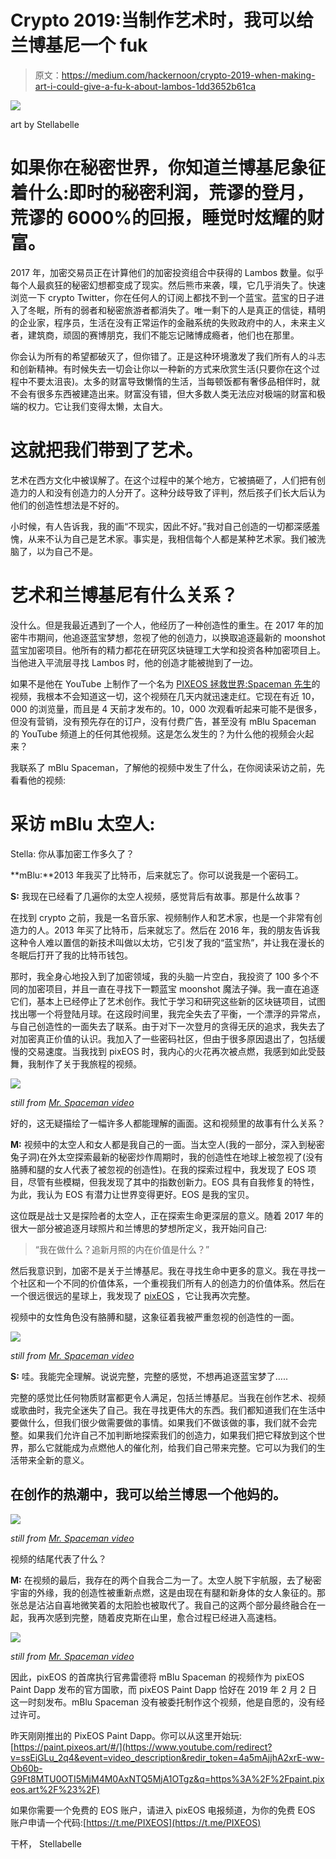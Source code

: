 # Crypto 2019:当制作艺术时，我可以给兰博基尼一个 fuk

> 原文：<https://medium.com/hackernoon/crypto-2019-when-making-art-i-could-give-a-fu-k-about-lambos-1dd3652b61ca>

![](img/ff2ef5c4ab9485e9108f026fe4913dd0.png)

art by Stellabelle

# 如果你在秘密世界，你知道兰博基尼象征着什么:即时的秘密利润，荒谬的登月，荒谬的 6000%的回报，睡觉时炫耀的财富。

2017 年，加密交易员正在计算他们的加密投资组合中获得的 Lambos 数量。似乎每个人最疯狂的秘密幻想都变成了现实。然后熊市来袭，噗，它几乎消失了。快速浏览一下 crypto Twitter，你在任何人的订阅上都找不到一个蓝宝。蓝宝的日子进入了冬眠，所有的弱者和秘密旅游者都消失了。唯一剩下的人是真正的信徒，精明的企业家，程序员，生活在没有正常运作的金融系统的失败政府中的人，未来主义者，建筑商，顽固的赛博朋克，我们不能忘记赌博成瘾者，他们也在那里。

你会认为所有的希望都破灭了，但你错了。正是这种环境激发了我们所有人的斗志和创新精神。有时候失去一切会让你以一种新的方式来欣赏生活(只要你在这个过程中不要太沮丧)。太多的财富导致懒惰的生活，当每顿饭都有奢侈品相伴时，就不会有很多东西被建造出来。财富没有错，但大多数人类无法应对极端的财富和极端的权力。它让我们变得太懒，太自大。

# 这就把我们带到了艺术。

艺术在西方文化中被误解了。在这个过程中的某个地方，它被搞砸了，人们把有创造力的人和没有创造力的人分开了。这种分歧导致了评判，然后孩子们长大后认为他们的创造性想法是不好的。

小时候，有人告诉我，我的画“不现实，因此不好。”我对自己创造的一切都深感羞愧，从来不认为自己是艺术家。事实是，我相信每个人都是某种艺术家。我们被洗脑了，以为自己不是。

# 艺术和兰博基尼有什么关系？

没什么。但是我最近遇到了一个人，他经历了一种创造性的重生。在 2017 年的加密牛市期间，他追逐蓝宝梦想，忽视了他的创造力，以换取追逐最新的 moonshot 蓝宝加密项目。他所有的精力都花在研究区块链理工大学和投资各种加密项目上。当他进入平流层寻找 Lambos 时，他的创造才能被抛到了一边。

如果不是他在 YouTube 上制作了一个名为 [PIXEOS 拯救世界:Spaceman 先生](https://youtu.be/opf1eg6n6UM)的视频，我根本不会知道这一切，这个视频在几天内就迅速走红。它现在有近 10，000 的浏览量，而且是 4 天前才发布的。10，000 次观看听起来可能不是很多，但没有营销，没有预先存在的订户，没有付费广告，甚至没有 mBlu Spaceman 的 YouTube 频道上的任何其他视频。这是怎么发生的？为什么他的视频会火起来？

我联系了 mBlu Spaceman，了解他的视频中发生了什么，在你阅读采访之前，先看看他的视频:

# 采访 mBlu 太空人:

Stella: 你从事加密工作多久了？

**mBlu:**2013 年我买了比特币，后来就忘了。你可以说我是一个密码工。

**S:** 我现在已经看了几遍你的太空人视频，感觉背后有故事。那是什么故事？

在找到 crypto 之前，我是一名音乐家、视频制作人和艺术家，也是一个非常有创造力的人。2013 年买了比特币，后来就忘了。然后在 2016 年，我的朋友告诉我这种令人难以置信的新技术叫做以太坊，它引发了我的“蓝宝热”，并让我在漫长的冬眠后打开了我的比特币钱包。

那时，我全身心地投入到了加密领域，我的头脑一片空白，我投资了 100 多个不同的加密项目，并且一直在寻找下一颗蓝宝 moonshot 魔法子弹。我一直在追逐它们，基本上已经停止了艺术创作。我忙于学习和研究这些新的区块链项目，试图找出哪一个将登陆月球。在这段时间里，我完全失去了平衡，一个漂浮的异常点，与自己创造性的一面失去了联系。由于对下一次登月的贪得无厌的追求，我失去了对加密真正价值的认识。我加入了一些密码社区，但由于很多原因退出了，包括缓慢的交易速度。当我找到 pixEOS 时，我内心的火花再次被点燃，我感到如此受鼓舞，我制作了关于我旅程的视频。

![](img/20d2c31c345b11b39e4049af35933702.png)

*still from* [*Mr. Spaceman video*](https://youtu.be/opf1eg6n6UM)

好的，这无疑描绘了一幅许多人都能理解的画面。这和视频里的故事有什么关系？

**M:** 视频中的太空人和女人都是我自己的一面。当太空人(我的一部分，深入到秘密兔子洞)在外太空探索最新的秘密炒作周期时，我的创造性在地球上被忽视了(没有胳膊和腿的女人代表了被忽视的创造性)。在我的探索过程中，我发现了 EOS 项目，尽管有些模糊，但我发现了其中的指数创新力。EOS 具有自我修复的特性，为此，我认为 EOS 有潜力让世界变得更好。EOS 是我的宝贝。

这位既是战士又是探险者的太空人，正在探索生命更深层的意义。随着 2017 年的很大一部分被追逐月球照片和兰博思的梦想所定义，我开始问自己:

> “我在做什么？追新月照的内在价值是什么？”

然后我意识到，加密不是关于兰博基尼。我在寻找生命中更多的意义。我在寻找一个社区和一个不同的价值体系，一个重视我们所有人的创造力的价值体系。然后在一个很远很远的星球上，我发现了 [pixEOS](https://www.pixeos.io/) ，它让我再次完整。

视频中的女性角色没有胳膊和腿，这象征着我被严重忽视的创造性的一面。

![](img/0b82aee1f48270e0051e044f89c364ad.png)

*still from* [*Mr. Spaceman video*](https://youtu.be/opf1eg6n6UM)

**S:** 哇。我能完全理解。说说完整，完整的感觉，不想再追逐蓝宝梦了…..

完整的感觉比任何物质财富都更令人满足，包括兰博基尼。当我在创作艺术、视频或歌曲时，我完全迷失了自己。我在寻找更伟大的东西。我们都知道我们在生活中要做什么，但我们很少做需要做的事情。如果我们不做该做的事，我们就不会完整。如果我们允许自己不加判断地探索我们的创造力，如果我们把它释放到这个世界，那么它就能成为点燃他人的催化剂，给我们自己带来完整。它可以为我们的生活带来全新的意义。

## 在创作的热潮中，我可以给兰博思一个他妈的。

![](img/cb800a1235455833a61143e65cb9dcb3.png)

*still from* [*Mr. Spaceman video*](https://youtu.be/opf1eg6n6UM)

视频的结尾代表了什么？

**M:** 在视频的最后，我存在的两个自我合二为一了。太空人脱下宇航服，去了秘密宇宙的外缘，我的创造性被重新点燃，这是由现在有腿和新身体的女人象征的。那张总是沾沾自喜地微笑着的太阳脸也被取代了。我自己的这两个部分最终融合在一起，我再次感到完整，随着皮克斯在山里，愈合过程已经进入高速档。

![](img/29ff125176f12e9adc412b5e280c1b9e.png)

*still from* [*Mr. Spaceman video*](https://youtu.be/opf1eg6n6UM)

因此，pixEOS 的首席执行官弗雷德将 mBlu Spaceman 的视频作为 pixEOS Paint Dapp 发布的官方国歌，而 pixEOS Paint Dapp 恰好在 2019 年 2 月 2 日这一时刻发布。mBlu Spaceman 没有被委托制作这个视频，他是自愿的，没有经过许可。

昨天刚刚推出的 PixEOS Paint Dapp。你可以从这里开始玩:[https://paint.pixeos.art/#/](https://www.youtube.com/redirect?v=ssEjGLu_2q4&event=video_description&redir_token=4a5mAjjhA2xrE-ww-Ob60b-G9Ft8MTU0OTI5MjM4M0AxNTQ5MjA1OTgz&q=https%3A%2F%2Fpaint.pixeos.art%2F%23%2F)

如果你需要一个免费的 EOS 账户，请进入 pixEOS 电报频道，为你的免费 EOS 账户申请一个代码:[https://t.me/PIXEOS](https://t.me/PIXEOS)

干杯，
Stellabelle